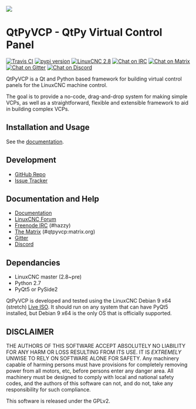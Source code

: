 ![](https://www.qtpyvcp.com/_static/qtpyvcp_logo_small.png)

# QtPyVCP - QtPy Virtual Control Panel
[![Travis CI][Travis-badge]](https://travis-ci.org/kcjengr/qtpyvcp)
[![pypi version][pypi-badge]](https://pypi.org/project/QtPyVCP/)
[![LinuxCNC 2.8][linuxcnc-badge]](https://github.com/LinuxCNC/linuxcnc)
[![Chat on IRC ][irc-badge]](https://kiwiirc.com/client/irc.kiwiirc.com/hazzy)
[![Chat on Matrix ][matrix-badge]](https://riot.im/app/#/room/#qtpyvcp:matrix.org)
[![Chat on Gitter ][gitter-badge]](https://gitter.im/kcjengr/qtpyvcp)
[![Chat on Discord ][discord-badge]](https://discord.gg/463hMhd)

QtPyVCP is a Qt and Python based framework for building virtual control panels
for the LinuxCNC machine control.

The goal is to provide a no-code, drag-and-drop system for making simple VCPs,
as well as a straightforward, flexible and extensible framework to aid in
building complex VCPs.


## Installation and Usage

See the [documentation](https://kcjengr.github.io/qtpyvcp/).


## Development

* [GitHub Repo](https://github.com/kcjengr/qtpyvcp/)
* [Issue Tracker](https://github.com/kcjengr/qtpyvcp/issues)

## Documentation and Help

* [Documentation](https://www.qtpyvcp.com)
* [LinuxCNC Forum](https://forum.linuxcnc.org/qtpyvcp)
* [Freenode IRC](http://webchat.freenode.net/?channels=%23hazzy) (#hazzy)
* [The Matrix](https://riot.im/app/#/room/#qtpyvcp:matrix.org) (#qtpyvcp:matrix.org)
* [Gitter](https://gitter.im/kcjengr/qtpyvcp)
* [Discord](https://discord.gg/463hMhd)


## Dependancies

* LinuxCNC master (2.8~pre)
* Python 2.7
* PyQt5 or PySide2

QtPyVCP is developed and tested using the LinuxCNC Debian 9 x64 (stretch)
[Live ISO](http://www.linuxcnc.org/testing-stretch-rtpreempt/). It should run
on any system that can have PyQt5 installed, but Debian 9 x64 is the only OS
that is officially supported.


## DISCLAIMER

THE AUTHORS OF THIS SOFTWARE ACCEPT ABSOLUTELY NO LIABILITY FOR
ANY HARM OR LOSS RESULTING FROM ITS USE.  IT IS _EXTREMELY_ UNWISE
TO RELY ON SOFTWARE ALONE FOR SAFETY.  Any machinery capable of
harming persons must have provisions for completely removing power
from all motors, etc, before persons enter any danger area.  All
machinery must be designed to comply with local and national safety
codes, and the authors of this software can not, and do not, take
any responsibility for such compliance.

This software is released under the GPLv2.

[Travis-badge]: https://img.shields.io/travis/kcjengr/qtpyvcp/master.svg?label=build
[pypi-badge]: https://img.shields.io/pypi/v/qtpyvcp.svg
[linuxcnc-badge]: https://img.shields.io/badge/LinuxCNC-%202.8-blue.svg
[irc-badge]: https://img.shields.io/badge/Chat%20on%20IRC-%23hazzy-green.svg
[matrix-badge]: https://img.shields.io/badge/Chat%20on%20Matrix-%23qtpyvcp%3Amatrix.org-green.svg
[gitter-badge]: https://img.shields.io/badge/Chat%20on%20Gitter-%23kcjengr/qtpyvcp-green.svg
[discord-badge]: https://img.shields.io/discord/587006691162325008.svg?label=Discord
